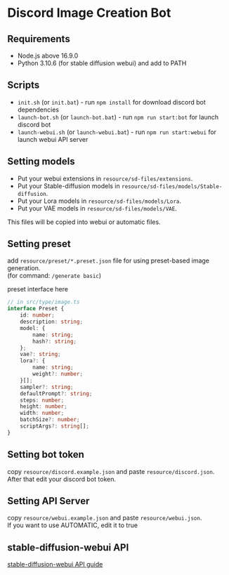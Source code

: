 # Discord Image Creation Bot

## Requirements

* Node.js above 16.9.0
* Python 3.10.6 (for stable diffusion webui) and add to PATH

## Scripts

* `init.sh` (or `init.bat`) - run `npm install` for download discord bot dependencies
* `launch-bot.sh` (or `launch-bot.bat`) - run `npm run start:bot` for launch discord bot
* `launch-webui.sh` (or `launch-webui.bat`) - run `npm run start:webui` for launch webui API server

## Setting models

* Put your webui extensions in `resource/sd-files/extensions`.
* Put your Stable-diffusion models in `resource/sd-files/models/Stable-diffusion`.
* Put your Lora models in `resource/sd-files/models/Lora`.
* Put your VAE models in `resource/sd-files/models/VAE`.

This files will be copied into webui or automatic files.

## Setting preset

add `resource/preset/*.preset.json` file for using preset-based image generation.    
(for command: `/generate basic`)

preset interface here

```typescript
// in src/type/image.ts
interface Preset {
    id: number;
    description: string;
    model: {
        name: string;
        hash?: string;
    };
    vae?: string;
    lora?: {
        name: string;
        weight?: number;
    }[];
    sampler?: string;
    defaultPrompt?: string;
    steps: number;
    height: number;
    width: number;
    batchSize?: number;
    scriptArgs?: string[];
}
```

## Setting bot token

copy `resource/discord.example.json` and paste `resource/discord.json`.   
After that edit your discord bot token.

## Setting API Server

copy `resource/webui.example.json` and paste `resource/webui.json`.    
If you want to use AUTOMATIC, edit it to true

## stable-diffusion-webui API

[stable-diffusion-webui API guide](https://github.com/AUTOMATIC1111/stable-diffusion-webui/wiki/API)

